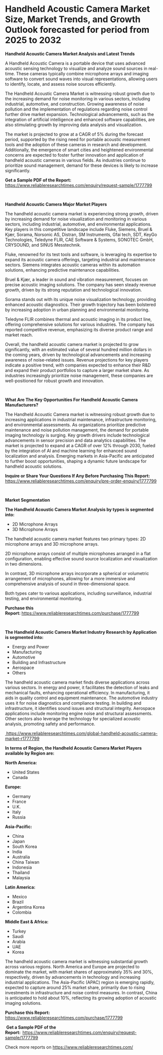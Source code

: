 <p><h1>Handheld Acoustic Camera Market Size, Market Trends, and Growth Outlook forecasted for period from 2025 to 2032</h1></p><p><strong>Handheld Acoustic Camera Market Analysis and Latest Trends</strong></p>
<p><p>A Handheld Acoustic Camera is a portable device that uses advanced acoustic sensing technology to visualize and analyze sound sources in real-time. These cameras typically combine microphone arrays and imaging software to convert sound waves into visual representations, allowing users to identify, locate, and assess noise sources efficiently. </p><p>The Handheld Acoustic Camera Market is witnessing robust growth due to the increasing demand for noise monitoring in various sectors, including industrial, automotive, and construction. Growing awareness of noise pollution and the implementation of regulations regarding noise control further drive market expansion. Technological advancements, such as the integration of artificial intelligence and enhanced software capabilities, are also stimulating growth by improving data analysis and visualization. </p><p>The market is projected to grow at a CAGR of 5% during the forecast period, supported by the rising need for portable acoustic measurement tools and the adoption of these cameras in research and development. Additionally, the emergence of smart cities and heightened environmental concerns are expected to foster further innovation and application of handheld acoustic cameras in various fields. As industries continue to prioritize sound management, demand for these devices is likely to increase significantly.</p></p>
<p><strong>Get a Sample PDF of the Report:&nbsp;</strong> <a href="https://www.reliableresearchtimes.com/enquiry/request-sample/1777799?utm_campaign=2323&utm_medium=2&utm_source=Github&utm_content=ia&utm_term=27022025&utm_id=handheld-acoustic-camera">https://www.reliableresearchtimes.com/enquiry/request-sample/1777799</a></p>
<p>&nbsp;</p>
<p><strong>Handheld Acoustic Camera Major Market Players</strong></p>
<p><p>The handheld acoustic camera market is experiencing strong growth, driven by increasing demand for noise visualization and monitoring in various sectors, including industrial, automotive, and environmental applications. Key players in this competitive landscape include Fluke, Siemens, Bruel & Kjær, Sorama, Norsonic AS, Distran, SM Instruments, Gfai tech, SDT, KeyGo Technologies, Teledyne FLIR, CAE Software & Systems, SONOTEC GmbH, CRYSOUND, and SINUS Messtechnik.</p><p>Fluke, renowned for its test tools and software, is leveraging its expertise to expand its acoustic camera offerings, targeting industrial and maintenance sectors. Siemens integrates acoustic cameras within its automation solutions, enhancing predictive maintenance capabilities.</p><p>Bruel & Kjær, a leader in sound and vibration measurement, focuses on precise acoustic imaging solutions. The company has seen steady revenue growth, driven by its strong reputation and technological innovation.</p><p>Sorama stands out with its unique noise visualization technology, providing enhanced acoustic diagnostics. Their growth trajectory has been bolstered by increasing adoption in urban planning and environmental monitoring.</p><p>Teledyne FLIR combines thermal and acoustic imaging in its product line, offering comprehensive solutions for various industries. The company has reported competitive revenue, emphasizing its diverse product range and market reach.</p><p>Overall, the handheld acoustic camera market is projected to grow significantly, with an estimated value of several hundred million dollars in the coming years, driven by technological advancements and increasing awareness of noise-related issues. Revenue projections for key players indicate a positive trend, with companies expected to enhance their R&D and expand their product portfolios to capture a larger market share. As industries increasingly prioritize noise management, these companies are well-positioned for robust growth and innovation.</p></p>
<p>&nbsp;</p>
<p><strong>What Are The Key Opportunities For Handheld Acoustic Camera Manufacturers?</strong></p>
<p><p>The Handheld Acoustic Camera market is witnessing robust growth due to increasing applications in industrial maintenance, infrastructure monitoring, and environmental assessments. As organizations prioritize predictive maintenance and noise pollution management, the demand for portable imaging technology is surging. Key growth drivers include technological advancements in sensor precision and data analytics capabilities. The market is projected to expand at a CAGR of over 12% through 2030, fueled by the integration of AI and machine learning for enhanced sound localization and analysis. Emerging markets in Asia-Pacific are anticipated to further boost opportunities, shaping a dynamic future landscape for handheld acoustic solutions.</p></p>
<p><strong>Inquire or Share Your Questions If Any Before Purchasing This Report:</strong> <a href="https://www.reliableresearchtimes.com/enquiry/pre-order-enquiry/1777799?utm_campaign=2323&utm_medium=2&utm_source=Github&utm_content=ia&utm_term=27022025&utm_id=handheld-acoustic-camera">https://www.reliableresearchtimes.com/enquiry/pre-order-enquiry/1777799</a></p>
<p>&nbsp;</p>
<p><strong>Market Segmentation</strong></p>
<p><strong>The Handheld Acoustic Camera Market Analysis by types is segmented into:</strong></p>
<p><ul><li>2D Microphone Arrays</li><li>3D Microphone Arrays</li></ul></p>
<p><p>The handheld acoustic camera market features two primary types: 2D microphone arrays and 3D microphone arrays. </p><p>2D microphone arrays consist of multiple microphones arranged in a flat configuration, enabling effective sound source localization and visualization in two dimensions. </p><p>In contrast, 3D microphone arrays incorporate a spherical or volumetric arrangement of microphones, allowing for a more immersive and comprehensive analysis of sound in three-dimensional space. </p><p>Both types cater to various applications, including surveillance, industrial testing, and environmental monitoring.</p></p>
<p><strong>Purchase this Report:&nbsp;</strong><a href="https://www.reliableresearchtimes.com/purchase/1777799?utm_campaign=2323&utm_medium=2&utm_source=Github&utm_content=ia&utm_term=27022025&utm_id=handheld-acoustic-camera">https://www.reliableresearchtimes.com/purchase/1777799</a></p>
<p>&nbsp;</p>
<p><strong>The Handheld Acoustic Camera Market Industry Research by Application is segmented into:</strong></p>
<p><ul><li>Energy and Power</li><li>Manufacturing</li><li>Automotive</li><li>Building and Infrastructure</li><li>Aerospace</li><li>Others</li></ul></p>
<p><p>The handheld acoustic camera market finds diverse applications across various sectors. In energy and power, it facilitates the detection of leaks and mechanical faults, enhancing operational efficiency. In manufacturing, it aids in quality control and equipment maintenance. The automotive industry uses it for noise diagnostics and compliance testing. In building and infrastructure, it identifies sound issues and structural integrity. Aerospace applications include monitoring engine noise and structural assessments. Other sectors also leverage the technology for specialized acoustic analysis, promoting safety and performance.</p></p>
<p><a href="https://www.reliableresearchtimes.com/global-handheld-acoustic-camera-market-r1777799?utm_campaign=2323&utm_medium=2&utm_source=Github&utm_content=ia&utm_term=27022025&utm_id=handheld-acoustic-camera">&nbsp;https://www.reliableresearchtimes.com/global-handheld-acoustic-camera-market-r1777799</a></p>
<p><strong>In terms of Region, the Handheld Acoustic Camera Market Players available by Region are:</strong></p>
<p>
    <p> <strong> North America: </strong>
        <ul>
            <li>United States</li>
            <li>Canada</li>
        </ul>
        </p> 
    <p> <strong> Europe: </strong>
        <ul>
            <li>Germany</li>
            <li>France</li>
            <li>U.K.</li>
            <li>Italy</li>
            <li>Russia</li>
        </ul>
        </p> 
    <p> <strong> Asia-Pacific: </strong>
        <ul>
            <li>China</li>
            <li>Japan</li>
            <li>South Korea</li>
            <li>India</li>
            <li>Australia</li>
            <li>China Taiwan</li>
            <li>Indonesia</li>
            <li>Thailand</li>
            <li>Malaysia</li>
        </ul>
        </p> 
    <p> <strong> Latin America: </strong>
        <ul>
            <li>Mexico</li>
            <li>Brazil</li>
            <li>Argentina Korea</li>
            <li>Colombia</li>
        </ul>
        </p> 
    <p> <strong> Middle East & Africa: </strong>
        <ul>
            <li>Turkey</li>
            <li>Saudi</li>
            <li>Arabia</li>
            <li>UAE</li>
            <li>Korea</li>
        </ul>
    </p>
    </p>
<p><p>The handheld acoustic camera market is witnessing substantial growth across various regions. North America and Europe are projected to dominate the market, with market shares of approximately 35% and 30%, respectively, driven by advancements in technology and increasing industrial applications. The Asia-Pacific (APAC) region is emerging rapidly, expected to capture around 25% market share, primarily due to rising investments in infrastructure and noise control measures. In contrast, China is anticipated to hold about 10%, reflecting its growing adoption of acoustic imaging solutions.</p></p>
<p><strong>Purchase this Report: </strong><a href="https://www.reliableresearchtimes.com/purchase/1777799?utm_campaign=2323&utm_medium=2&utm_source=Github&utm_content=ia&utm_term=27022025&utm_id=handheld-acoustic-camera">https://www.reliableresearchtimes.com/purchase/1777799</a></p>
<p>&nbsp;<strong>Get a Sample PDF of the Report:&nbsp;&nbsp;</strong><a href="https://www.reliableresearchtimes.com/enquiry/request-sample/1777799?utm_campaign=2323&utm_medium=2&utm_source=Github&utm_content=ia&utm_term=27022025&utm_id=handheld-acoustic-camera">https://www.reliableresearchtimes.com/enquiry/request-sample/1777799</a></p>
<p><strong></strong></p>
<p>Check more reports on <a href="https://www.reliableresearchtimes.com/?utm_campaign=2323&utm_medium=2&utm_source=Github&utm_content=ia&utm_term=27022025&utm_id=handheld-acoustic-camera">https://www.reliableresearchtimes.com/</a></p>
